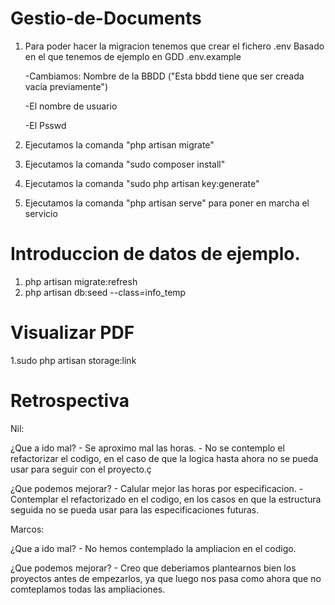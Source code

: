 # Gestio-de-Documents
1. Para poder hacer la migracion tenemos que crear el fichero .env Basado en el que tenemos de ejemplo en GDD .env.example

	-Cambiamos: Nombre de la BBDD ("Esta bbdd tiene que ser creada vacia previamente")

	-El nombre de usuario

	-El Psswd
    
2. Ejecutamos la comanda "php artisan migrate"
3. Ejecutamos la comanda "sudo composer install"
4. Ejecutamos la comanda "sudo php artisan key:generate"
5. Ejecutamos la comanda "php artisan serve" para poner en marcha el servicio

# Introduccion de datos de ejemplo.
1. php artisan migrate:refresh
2. php artisan db:seed --class=info_temp

# Visualizar PDF
1.sudo php artisan storage:link
# Retrospectiva
Nil:

¿Que a ido mal?
    - Se aproximo mal las horas.
    - No se contemplo el refactorizar el codigo,
     en el caso de que la logica hasta ahora no se pueda usar para seguir con el proyecto.ç
     
¿Que podemos mejorar?
    - Calular mejor las horas por especificacion.
    - Contemplar el refactorizado en el codigo,
     en los casos en que la estructura seguida no se pueda usar para las especificaciones futuras.

Marcos:

¿Que a ido mal?
     - No hemos contemplado la ampliacion en el codigo.
  
¿Que podemos mejorar?
     - Creo que deberiamos plantearnos bien los proyectos antes de empezarlos, ya que luego nos pasa como ahora que no comteplamos todas las ampliaciones.



